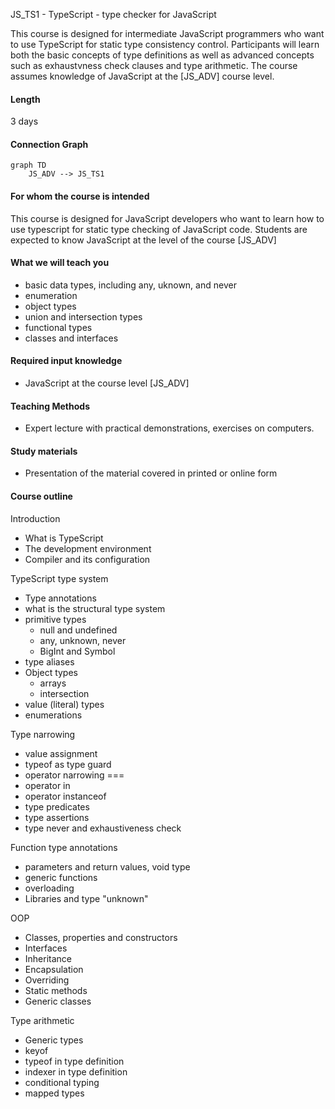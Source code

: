 JS_TS1 - TypeScript - type checker for JavaScript

This course is designed for intermediate JavaScript programmers who want to use TypeScript for static type consistency control. Participants will learn both the basic concepts of type definitions as well as advanced concepts such as exhaustvness check clauses and type arithmetic. The course assumes knowledge of JavaScript at the [JS_ADV] course level.

#### Length

3 days

#### Connection Graph

```mermaid
graph TD
    JS_ADV --> JS_TS1
```

#### For whom the course is intended

This course is designed for JavaScript developers who want to learn how to use typescript for static type checking of JavaScript code. Students are expected to know JavaScript at the level of the course [JS_ADV]

#### What we will teach you

- basic data types, including any, uknown, and never
- enumeration
- object types
- union and intersection types
- functional types
- classes and interfaces

#### Required input knowledge

- JavaScript at the course level [JS_ADV]

#### Teaching Methods

- Expert lecture with practical demonstrations, exercises on computers.

#### Study materials

- Presentation of the material covered in printed or online form

#### Course outline

Introduction

- What is TypeScript
- The development environment
- Compiler and its configuration

TypeScript type system

- Type annotations
- what is the structural type system
- primitive types
  - null and undefined
  - any, unknown, never
  - BigInt and Symbol
- type aliases
- Object types
  - arrays
  - intersection
- value (literal) types
- enumerations

Type narrowing

- value assignment
- typeof as type guard
- operator narrowing ===
- operator in
- operator instanceof
- type predicates
- type assertions
- type never and exhaustiveness check

Function type annotations

- parameters and return values, void type
- generic functions
- overloading
- Libraries and type "unknown"

OOP

- Classes, properties and constructors
- Interfaces
- Inheritance
- Encapsulation
- Overriding
- Static methods
- Generic classes

Type arithmetic

- Generic types
- keyof
- typeof in type definition
- indexer in type definition
- conditional typing
- mapped types
